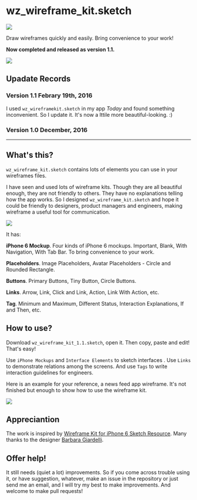 # wz_wireframe_kit.sketch

![](https://github.com/wendzhue/wz_wireframe_kit_sketch/blob/master/Preview/preview.png)

Draw wireframes quickly and easily. Bring convenience to your work!

**Now completed and released as version 1.1.**

![](https://github.com/wendzhue/wz_wireframe_kit_sketch/blob/master/Preview/preview-1.png)

## Upadate Records

### Version 1.1 Febrary 19th, 2016

I used `wz_wireframekit.sketch` in my app *Today* and found something inconvenient. So I update it. It's now a lttile more beautiful-looking. :)

### Version 1.0 December, 2016

---

## What's this?

`wz_wireframe_kit.sketch` contains lots of elements you can use in your wireframes files.

I have seen and used lots of wireframe kits. Though they are all beautiful enough, they are not friendly to others. They have no explanations telling how the app works. So I designed `wz_wireframe_kit.sketch` and hope it could be friendly to designers, product managers and engineers, making wireframe a useful tool for communication.

![](https://github.com/wendzhue/wz_wireframe_kit_sketch/blob/master/Preview/preview-3.png)

It has:

**iPhone 6 Mockup**. Four kinds of iPhone 6 mockups. Important, Blank, With Navigation, With Tab Bar. To bring convenience to your work.

**Placeholders**. Image Placeholders, Avatar Placeholders - Circle and Rounded Rectangle.

**Buttons**. Primary Buttons, Tiny Button, Circle Buttons.

**Links**. Arrow, Link, Click and Link, Action, Link With Action, etc.

**Tag**. Minimum and Maximum, Different Status, Interaction Explanations, If and Then, etc.

## How to use?

Download `wz_wireframe_kit_1.1.sketch`, open it. Then copy, paste and edit! That's easy!

Use `iPhone Mockups` and `Interface Elements` to sketch interfaces . Use `Links` to demonstrate relations among the screens. And use `Tags` to write interaction guidelines for engineers.

Here is an example for your reference, a news feed app wireframe. It's not finished but enough to show how to use the wireframe kit.

![](https://github.com/wendzhue/wz_wireframe_kit_sketch/blob/master/Preview/preview-2.png)

## Appreciantion

The work is inspired by [Wireframe Kit for iPhone 6 Sketch Resource](http://www.sketchappsources.com/free-source/1091-wireframe-kit-iphone-6-sketch-freebie-resource.html). Many thanks to the designer [Barbara Giardelli](http://www.sketchappsources.com/contributor/bgiardelli).

## Offer help!

It still needs (quiet a lot) improvements. So if you come across trouble using it, or have suggestion, whatever, make an issue in the repository or just send me an email, and I will try my best to make improvements. And welcome to make pull requests!


